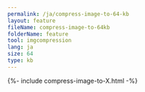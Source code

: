 ```yaml
---
permalink: /ja/compress-image-to-64-kb
layout: feature
fileName: compress-image-to-64kb
folderName: feature
tool: imgcompression
lang: ja
size: 64
type: kb
---
```


{%- include compress-image-to-X.html -%}
